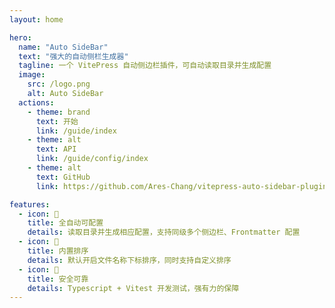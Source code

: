 ```yaml
---
layout: home

hero:
  name: "Auto SideBar"
  text: "强大的自动侧栏生成器"
  tagline: 一个 VitePress 自动侧边栏插件，可自动读取目录并生成配置
  image:
    src: /logo.png
    alt: Auto SideBar
  actions:
    - theme: brand
      text: 开始
      link: /guide/index
    - theme: alt
      text: API
      link: /guide/config/index
    - theme: alt
      text: GitHub
      link: https://github.com/Ares-Chang/vitepress-auto-sidebar-plugin

features:
  - icon: 🚀
    title: 全自动可配置
    details: 读取目录并生成相应配置，支持同级多个侧边栏、Frontmatter 配置
  - icon: 🔌
    title: 内置排序
    details: 默认开启文件名称下标排序，同时支持自定义排序
  - icon: 🦾
    title: 安全可靠
    details: Typescript + Vitest 开发测试，强有力的保障
---
```


<style>
:root {
  --vp-home-hero-name-color: transparent;
  --vp-home-hero-name-background: -webkit-linear-gradient(220deg, #bd34fe 20%, #41d1ff);

  --vp-home-hero-image-background-image: linear-gradient(-90deg, #bd34fe 50%, #47caff 50%);
  --vp-home-hero-image-filter: blur(44px);
}

@media (min-width: 640px) {
  :root {
    --vp-home-hero-image-filter: blur(56px);
  }
}

@media (min-width: 960px) {
  :root {
    --vp-home-hero-image-filter: blur(68px);
  }
}
</style>

